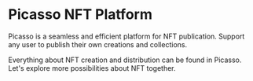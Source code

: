 # Picasso NFT Platform

Picasso is a seamless and efficient platform for NFT publication. Support any user to publish their own creations and collections.

Everything about NFT creation and distribution can be found in Picasso. Let's explore more possibilities about NFT together.
